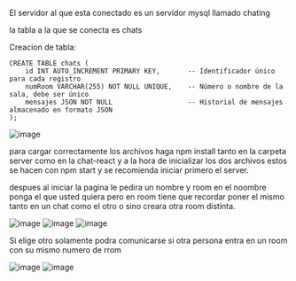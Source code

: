 El servidor al que esta conectado es un servidor mysql llamado chating

la tabla a la que se conecta es chats

Creacion de tabla:

    CREATE TABLE chats (
        id INT AUTO_INCREMENT PRIMARY KEY,       -- Identificador único para cada registro
        numRoom VARCHAR(255) NOT NULL UNIQUE,    -- Número o nombre de la sala, debe ser único
        mensajes JSON NOT NULL                   -- Historial de mensajes almacenado en formato JSON
    );

![image](https://github.com/user-attachments/assets/f4f6165c-1229-4782-8031-8489d2ddc922)


para cargar correctamente los archivos haga npm install tanto en la carpeta server como en la chat-react
y a la hora de inicializar los dos archivos estos se hacen con npm start y se recomienda iniciar primero el server.


despues al iniciar la pagina le pedira un nombre y room
en el noombre ponga el que usted quiera pero en room tiene que recordar poner el mismo tanto en un chat como el otro
o sino creara otra room distinta.

![image](https://github.com/user-attachments/assets/4f54c5f9-bf2e-4ac2-a4c6-246e3af7c739)
![image](https://github.com/user-attachments/assets/c7489f05-3f61-45ba-b37a-490df2df6498)
![image](https://github.com/user-attachments/assets/24fb77a5-ef18-47f7-8bbc-0a54579b46e2)


Si elige otro solamente podra comunicarse si otra persona entra en un room con su mismo numero de rrom

![image](https://github.com/user-attachments/assets/a7f1a908-a24d-4e4b-a509-7212d812aaea)
![image](https://github.com/user-attachments/assets/85da3408-2caf-439a-a80e-f5e223ed0e58)



